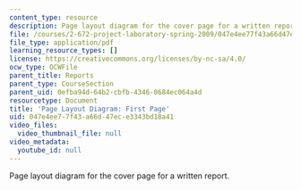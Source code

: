 ```yaml
---
content_type: resource
description: Page layout diagram for the cover page for a written report.
file: /courses/2-672-project-laboratory-spring-2009/047e4ee77f43a66d47ece3343bd18a41_first.pdf
file_type: application/pdf
learning_resource_types: []
license: https://creativecommons.org/licenses/by-nc-sa/4.0/
ocw_type: OCWFile
parent_title: Reports
parent_type: CourseSection
parent_uid: 0efba94d-64b2-cbfb-4346-0684ec064a4d
resourcetype: Document
title: 'Page Layout Diagram: First Page'
uid: 047e4ee7-7f43-a66d-47ec-e3343bd18a41
video_files:
  video_thumbnail_file: null
video_metadata:
  youtube_id: null
---
```

Page layout diagram for the cover page for a written report.